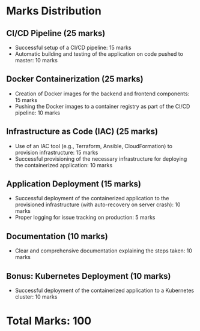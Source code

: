 # Marks Distribution

## CI/CD Pipeline (25 marks)

- Successful setup of a CI/CD pipeline: 15 marks
- Automatic building and testing of the application on code pushed to master: 10 marks

## Docker Containerization (25 marks)

- Creation of Docker images for the backend and frontend components: 15 marks
- Pushing the Docker images to a container registry as part of the CI/CD pipeline: 10 marks

## Infrastructure as Code (IAC) (25 marks)

- Use of an IAC tool (e.g., Terraform, Ansible, CloudFormation) to provision infrastructure: 15 marks
- Successful provisioning of the necessary infrastructure for deploying the containerized application: 10 marks

## Application Deployment (15 marks)

- Successful deployment of the containerized application to the provisioned infrastructure (with auto-recovery on server crash): 10 marks
- Proper logging for issue tracking on production: 5 marks

## Documentation (10 marks)

- Clear and comprehensive documentation explaining the steps taken: 10 marks

## Bonus: Kubernetes Deployment (10 marks)

- Successful deployment of the containerized application to a Kubernetes cluster: 10 marks

# Total Marks: 100
